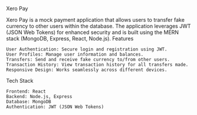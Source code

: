 Xero Pay

Xero Pay is a mock payment application that allows users to transfer fake currency to other users within the database. The application leverages JWT (JSON Web Tokens) for enhanced security and is built using the MERN stack (MongoDB, Express, React, Node.js).
Features

    User Authentication: Secure login and registration using JWT.
    User Profiles: Manage user information and balances.
    Transfers: Send and receive fake currency to/from other users.
    Transaction History: View transaction history for all transfers made.
    Responsive Design: Works seamlessly across different devices.

Tech Stack

    Frontend: React
    Backend: Node.js, Express
    Database: MongoDB
    Authentication: JWT (JSON Web Tokens)
